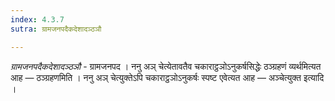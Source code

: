 ```yaml
---
index: 4.3.7
sutra: ग्रामजनपदैकदेशादञ्ठञौ

---
```

_ग्रामजनपदैकदेशादञ्ठञौ_ - ग्रामजनपद । ननु अञ् चेत्येतावतैव चकाराट्ठञोऽनुकर्षसिद्धेः ठञ्ग्रहणं व्यर्थमित्यत आह — ठञ्ग्रहणमिति । ननु अञ् चेत्युक्तेऽपि चकाराट्ठञोऽनुकर्षः स्पष्ट एवेत्यत आह — अञ्चेत्युक्त इत्यादि । 